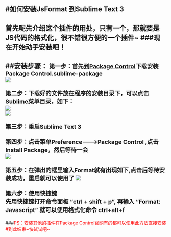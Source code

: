 #如何安装JsFormat 到Sublime Text 3
---
首先呢先介绍这个插件的用处，只有一个，那就要是JS代码的格式化，很不错很方便的一个插件~
###现在开始动手安装吧！
---
##安装步骤：
<font size="4">
**第一步：首先到[Package Control](https://packagecontrol.io/installation)下载安装Package Control.sublime-package**
<br/>
![](http://a2.qpic.cn/psb?/V142AsJI0GtjKg/o4i2s7ZAOYHXQuUdIzt63.J8xgviWDVbgWP6.o9Hfgc!/b/dI0BAAAAAAAA&bo=HgWAAgAAAAAFB70!&rf=viewer_4)
<br/><br/>
**第二步：下载好的文件放在程序的安装目录下，可以点击Sublime菜单目录，如下：**
<br/>
![](http://a2.qpic.cn/psb?/V142AsJI0GtjKg/dUYZVE8kOJEvusE8VHVW1si9vwxkhKTa5Ea.Nf3TUjk!/b/dAwBAAAAAAAA&bo=zgJaAQAAAAAFALQ!&rf=viewer_4)
<br/>
![](http://a3.qpic.cn/psb?/V142AsJI0GtjKg/PJTCOhkbiuOhjf7TTENXLT*7wR4zv.9tT*VUjXJYLSU!/b/dNoAAAAAAAAA&bo=cQOAAgAAAAAFB9Q!&rf=viewer_4)
<br/>
<br/>
**第三步：重启Sublime Text 3 <br/>**<br/>
**第四步：点击菜单Preference--->Package Control ,点击Install Package，然后等待一会**
<br/>
![](http://a2.qpic.cn/psb?/V12kCjlT4GNOPp/96gI5PfgpLRd25dWuMUGMQNo5mDdSKkvru8JQ*rOkyI!/b/dOUAAAAAAAAA&bo=ewJIAnsCSAIFCSo!&rf=viewer_4)
<br/><br/>
**第五步：在弹出的框里输入Format就有出现如下,点击后等待安装成功，重启就可以使用了**
![](http://a3.qpic.cn/psb?/V142AsJI0GtjKg/4LTp.S*IoEZImX7SzyRxiQ*oIUKb6jWcVS1JybIzDo0!/b/dIsBAAAAAAAA&bo=nQJTAAAAAAAFB.g!&rf=viewer_4)
<br/><br/>
**第六步：使用快捷键**<br/>
先用快捷键打开命令面板 “ctrl + shift + p”, 再输入 “Format: Javascript” 就可以使用格式化命令
ctrl+alt+f
</font>
---

###<font color="red">PS：安装其他的插件在Package Control官网有的都可以使用此方法直接安装
#到此结束~快试试吧~
